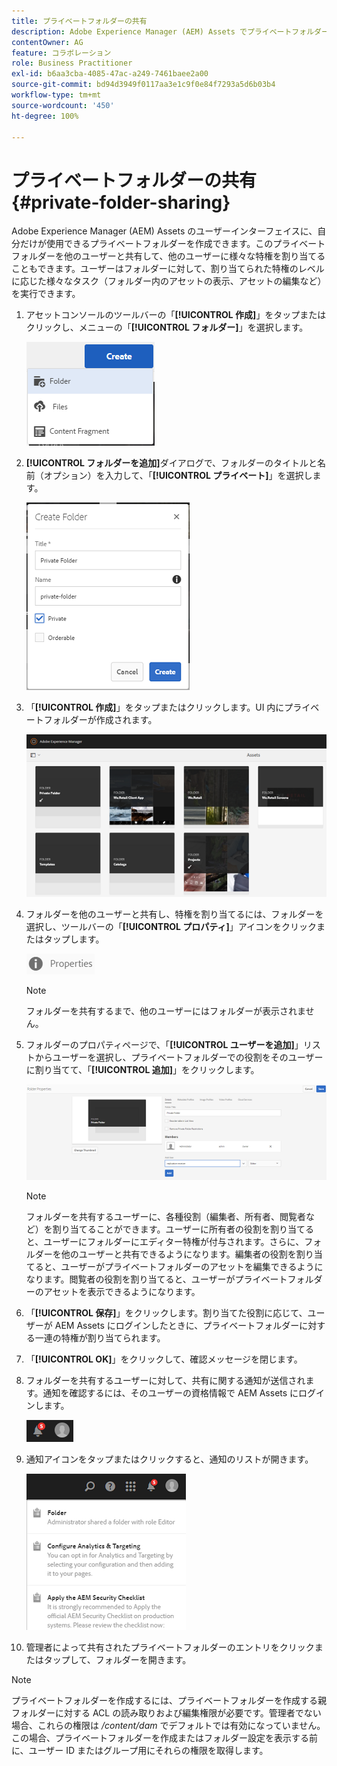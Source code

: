 ```yaml
---
title: プライベートフォルダーの共有
description: Adobe Experience Manager (AEM) Assets でプライベートフォルダーを作成して、他のユーザーと共有し、様々な特権をユーザーに割り当てる方法について説明します。
contentOwner: AG
feature: コラボレーション
role: Business Practitioner
exl-id: b6aa3cba-4085-47ac-a249-7461baee2a00
source-git-commit: bd94d3949f0117aa3e1c9f0e84f7293a5d6b03b4
workflow-type: tm+mt
source-wordcount: '450'
ht-degree: 100%

---
```


# プライベートフォルダーの共有 {#private-folder-sharing}

Adobe Experience Manager (AEM) Assets のユーザーインターフェイスに、自分だけが使用できるプライベートフォルダーを作成できます。このプライベートフォルダーを他のユーザーと共有して、他のユーザーに様々な特権を割り当てることもできます。ユーザーはフォルダーに対して、割り当てられた特権のレベルに応じた様々なタスク（フォルダー内のアセットの表示、アセットの編集など）を実行できます。

1. アセットコンソールのツールバーの「**[!UICONTROL 作成]**」をタップまたはクリックし、メニューの「**[!UICONTROL フォルダー]**」を選択します。

   ![chlimage_1-411](assets/chlimage_1-411.png)

1. **[!UICONTROL フォルダーを追加]**&#x200B;ダイアログで、フォルダーのタイトルと名前（オプション）を入力して、「**[!UICONTROL プライベート]**」を選択します。

   ![chlimage_1-412](assets/chlimage_1-412.png)

1. 「**[!UICONTROL 作成]**」をタップまたはクリックします。UI 内にプライベートフォルダーが作成されます。

   ![chlimage_1-413](assets/chlimage_1-413.png)

1. フォルダーを他のユーザーと共有し、特権を割り当てるには、フォルダーを選択し、ツールバーの「**[!UICONTROL プロパティ]**」アイコンをクリックまたはタップします。

   ![chlimage_1-414](assets/chlimage_1-414.png)

   >[!NOTE]
   >
   >フォルダーを共有するまで、他のユーザーにはフォルダーが表示されません。

1. フォルダーのプロパティページで、「**[!UICONTROL ユーザーを追加]**」リストからユーザーを選択し、プライベートフォルダーでの役割をそのユーザーに割り当てて、「**[!UICONTROL 追加]**」をクリックします。

   ![chlimage_1-415](assets/chlimage_1-415.png)

   >[!NOTE]
   >
   >フォルダーを共有するユーザーに、各種役割（編集者、所有者、閲覧者など）を割り当てることができます。ユーザーに所有者の役割を割り当てると、ユーザーにフォルダーにエディター特権が付与されます。さらに、フォルダーを他のユーザーと共有できるようになります。編集者の役割を割り当てると、ユーザーがプライベートフォルダーのアセットを編集できるようになります。閲覧者の役割を割り当てると、ユーザーがプライベートフォルダーのアセットを表示できるようになります。

1. 「**[!UICONTROL 保存]**」をクリックします。割り当てた役割に応じて、ユーザーが AEM Assets にログインしたときに、プライベートフォルダーに対する一連の特権が割り当てられます。
1. 「**[!UICONTROL OK]**」をクリックして、確認メッセージを閉じます。
1. フォルダーを共有するユーザーに対して、共有に関する通知が送信されます。通知を確認するには、そのユーザーの資格情報で AEM Assets にログインします。

   ![chlimage_1-416](assets/chlimage_1-416.png)

1. 通知アイコンをタップまたはクリックすると、通知のリストが開きます。

   ![chlimage_1-417](assets/chlimage_1-417.png)

1. 管理者によって共有されたプライベートフォルダーのエントリをクリックまたはタップして、フォルダーを開きます。

>[!NOTE]
>
>プライベートフォルダーを作成するには、プライベートフォルダーを作成する親フォルダーに対する ACL の読み取りおよび編集権限が必要です。管理者でない場合、これらの権限は */content/dam* でデフォルトでは有効になっていません。この場合、プライベートフォルダーを作成またはフォルダー設定を表示する前に、ユーザー ID またはグループ用にそれらの権限を取得します。
